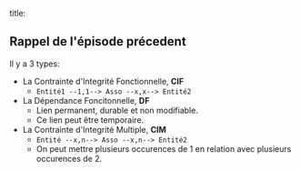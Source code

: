 title: 

## Rappel de l'épisode précedent

Il y a 3 types:

* La Contrainte d'Integrité Fonctionnelle, **CIF**
    * `Entité1 --1,1--> Asso --x,x--> Entité2`
* La Dépendance Foncitonnelle, **DF**
    * Lien permanent, durable et non modifiable. 
    * Ce lien peut être temporaire. 
* La Contrainte d'Integrité Multiple, **CIM**
    * `Entité --x,n--> Asso --x,n--> Entité2`
    * On peut mettre plusieurs occurences de 1 en relation avec plusieurs 
    occurences de 2. 
